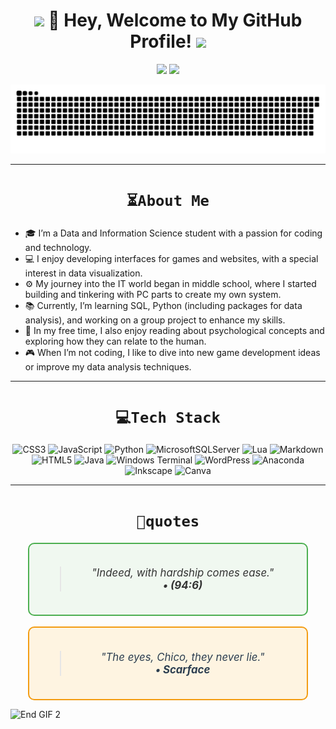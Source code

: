 <!-- Profile Header -->
<h1 align="center">
    <img src="https://user-images.githubusercontent.com/74038190/212257468-1e9a91f1-b626-4baa-b15d-5c385dfa7ed2.gif" width="50" /> 
    👋 Hey, Welcome to My GitHub Profile! 
    <img src="https://user-images.githubusercontent.com/74038190/212257468-1e9a91f1-b626-4baa-b15d-5c385dfa7ed2.gif" width="50" />
</h1>

<div align="center">
    
![](https://github-readme-stats.vercel.app/api?username=soneruen&theme=tokyonight&hide_border=false&include_all_commits=true&count_private=true) 
![](https://github-readme-streak-stats.herokuapp.com/?user=soneruen&theme=tokyonight&hide_border=false)<br/>
<!-- ![](https://github-readme-stats.vercel.app/api/top-langs/?username=soneruen&theme=tokyonight&hide_border=false&include_all_commits=true&count_private=true&layout=compact) -->
![snake gif](https://github.com/soneruen/soneruen/blob/output/github-snake-dark.svg)

</div>

---

# <div align="center">`⏳About Me`</div>
- 🎓 I’m a Data and Information Science student with a passion for coding and technology.
- 💻 I enjoy developing interfaces for games and websites, with a special interest in data visualization.
- ⚙️ My journey into the IT world began in middle school, where I started building and tinkering with PC parts to create my own system.
- 📚 Currently, I’m learning SQL, Python (including packages for data analysis), and working on a group project to enhance my skills.
- 📖 In my free time, I also enjoy reading about psychological concepts and exploring how they can relate to the human.
- 🎮 When I’m not coding, I like to dive into new game development ideas or improve my data analysis techniques.
---

# <div align="center">`💻Tech Stack`</div>

<div align="center">
  
![CSS3](https://img.shields.io/badge/css3-%231572B6.svg?style=for-the-badge&logo=css3&logoColor=white) ![JavaScript](https://img.shields.io/badge/javascript-%23323330.svg?style=for-the-badge&logo=javascript&logoColor=%23F7DF1E) ![Python](https://img.shields.io/badge/python-3670A0?style=for-the-badge&logo=python&logoColor=ffdd54) ![MicrosoftSQLServer](https://img.shields.io/badge/Microsoft%20SQL%20Server-CC2927?style=for-the-badge&logo=microsoft%20sql%20server&logoColor=white) ![Lua](https://img.shields.io/badge/lua-%232C2D72.svg?style=for-the-badge&logo=lua&logoColor=white) ![Markdown](https://img.shields.io/badge/markdown-%23000000.svg?style=for-the-badge&logo=markdown&logoColor=white) ![HTML5](https://img.shields.io/badge/html5-%23E34F26.svg?style=for-the-badge&logo=html5&logoColor=white) ![Java](https://img.shields.io/badge/java-%23ED8B00.svg?style=for-the-badge&logo=openjdk&logoColor=white) ![Windows Terminal](https://img.shields.io/badge/Windows%20Terminal-%234D4D4D.svg?style=for-the-badge&logo=windows-terminal&logoColor=white) ![WordPress](https://img.shields.io/badge/WordPress-%23117AC9.svg?style=for-the-badge&logo=WordPress&logoColor=white) ![Anaconda](https://img.shields.io/badge/Anaconda-%2344A833.svg?style=for-the-badge&logo=anaconda&logoColor=white) ![Inkscape](https://img.shields.io/badge/Inkscape-e0e0e0?style=for-the-badge&logo=inkscape&logoColor=080A13) ![Canva](https://img.shields.io/badge/Canva-%2300C4CC.svg?style=for-the-badge&logo=Canva&logoColor=white)

</div>

---

<div align="center">

# `💬quotes`
 <div style="border: 2px solid #4CAF50; padding: 20px; background-color: #f0f8f0; width: 80%; border-radius: 10px;">
        <blockquote style="font-size: 1.2em; font-style: italic; color: #333;">
            "Indeed, with hardship comes ease."  
            <br><strong>• (94:6)</strong>
        </blockquote>
    </div>
    <br>
    <div style="border: 2px solid #f39c12; padding: 20px; background-color: #fef4e1; width: 80%; border-radius: 10px;">
        <blockquote style="font-size: 1.2em; font-style: italic; color: #2c3e50;">
            "The eyes, Chico, they never lie."  
            <br><strong>• Scarface</strong>
        </blockquote>
    </div>

</div>

![End GIF 2](https://user-images.githubusercontent.com/74038190/212284100-561aa473-3905-4a80-b561-0d28506553ee.gif)
